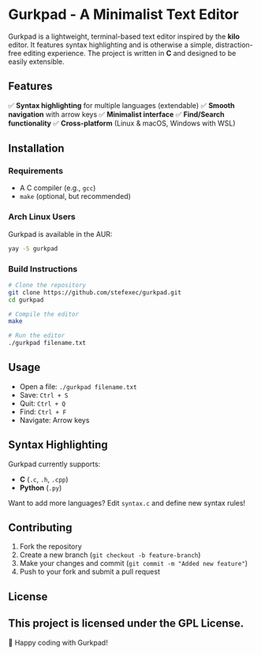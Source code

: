 # Gurkpad - A Minimalist Text Editor

Gurkpad is a lightweight, terminal-based text editor inspired by the **kilo** editor. It features syntax highlighting and is otherwise a simple, distraction-free editing experience. The project is written in **C** and designed to be easily extensible.

## Features
✅ **Syntax highlighting** for multiple languages (extendable)
✅ **Smooth navigation** with arrow keys
✅ **Minimalist interface**
✅ **Find/Search functionality**
✅ **Cross-platform** (Linux & macOS, Windows with WSL)

## Installation
### **Requirements**
- A C compiler (e.g., `gcc`)
- `make` (optional, but recommended)

### **Arch Linux Users**
Gurkpad is available in the AUR:
```sh
yay -S gurkpad
```

### **Build Instructions**
```sh
# Clone the repository
git clone https://github.com/stefexec/gurkpad.git
cd gurkpad

# Compile the editor
make

# Run the editor
./gurkpad filename.txt
```
## Usage
- Open a file: `./gurkpad filename.txt`
- Save: `Ctrl + S`
- Quit: `Ctrl + Q`
- Find: `Ctrl + F`
- Navigate: Arrow keys

## Syntax Highlighting
Gurkpad currently supports:
- **C** (`.c`, `.h`, `.cpp`)
- **Python** (`.py`)

Want to add more languages? Edit `syntax.c` and define new syntax rules!

## Contributing
1. Fork the repository
2. Create a new branch (`git checkout -b feature-branch`)
3. Make your changes and commit (`git commit -m "Added new feature"`)
4. Push to your fork and submit a pull request

## License
This project is licensed under the **GPL License**.
---
🚀 Happy coding with Gurkpad!

